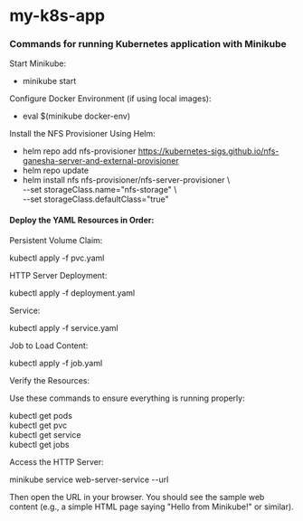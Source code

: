 # my-k8s-app

### Commands for running Kubernetes application with Minikube

Start Minikube:

* minikube start

Configure Docker Environment (if using local images):

* eval $(minikube docker-env)

Install the NFS Provisioner Using Helm:

* helm repo add nfs-provisioner https://kubernetes-sigs.github.io/nfs-ganesha-server-and-external-provisioner  
* helm repo update  
* helm install nfs nfs-provisioner/nfs-server-provisioner \  
  --set storageClass.name="nfs-storage" \  
  --set storageClass.defaultClass="true"  
  
#### Deploy the YAML Resources in Order:

Persistent Volume Claim:

kubectl apply -f pvc.yaml

HTTP Server Deployment:

kubectl apply -f deployment.yaml

Service:

kubectl apply -f service.yaml

Job to Load Content:

kubectl apply -f job.yaml

Verify the Resources:

Use these commands to ensure everything is running properly:

kubectl get pods  
kubectl get pvc  
kubectl get service  
kubectl get jobs  

Access the HTTP Server:

minikube service web-server-service --url

Then open the URL in your browser. You should see the sample web content (e.g., a simple HTML page saying "Hello from Minikube!" or similar).
